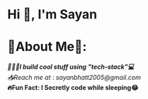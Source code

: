 <h1>Hi 👋, I'm Sayan </h1>

# 🚀About Me🚀:
 _**👨🏻‍💻I build cool stuff using "tech-stack"💻**_<br>_📥Reach me at : sayanbhatt2005@gmail.com_<br>**🔥Fun Fact: I Secretly code while sleeping😂** <br>

